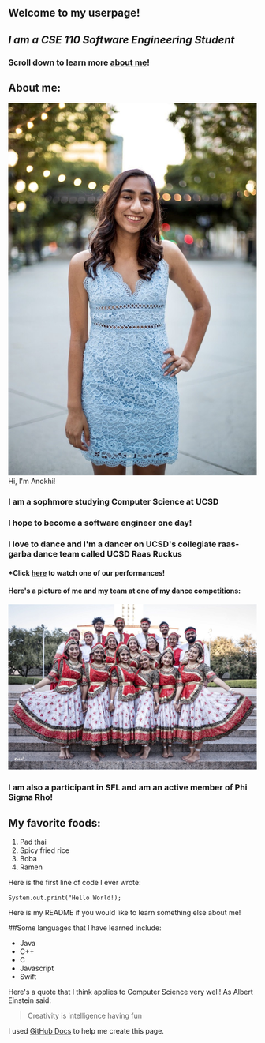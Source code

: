 ## Welcome to my userpage!
## *I am a CSE 110 Software Engineering Student*
### Scroll down to learn more [about me](#About-me)!

## **About me**:
![anokhi](https://github.com/anokhimehta/User-Page/blob/main/IMG_0048.jpg) Hi, I'm Anokhi!
### I am a sophmore studying Computer Science at UCSD
### I hope to become a software engineer one day!
### I love to dance and I'm a dancer on UCSD's collegiate raas-garba dance team called UCSD Raas Ruckus
#### *Click [here](https://www.youtube.com/watch?v=IEmuCr9zv6I) to watch one of our performances! 
#### Here's a picture of me and my team at one of my dance competitions: 
![ruckus](https://github.com/anokhimehta/User-Page/blob/main/Ruckus.jpg)
### I am also a participant in SFL and am an active member of Phi Sigma Rho!

## My favorite foods:
1. Pad thai
2. Spicy fried rice
3. Boba
4. Ramen

Here is the first line of code I ever wrote:
```
System.out.print("Hello World!);
```

Here is my README if you would like to learn something else about me!

##Some languages that I have learned include:
- Java
- C++
- C
- Javascript
- Swift

Here's a quote that I think applies to Computer Science very well!
As Albert Einstein said:
> Creativity is intelligence having fun

I used [GitHub Docs](https://docs.github.com/en/github/writing-on-github/basic-writing-and-formatting-syntax) to help me create this page.